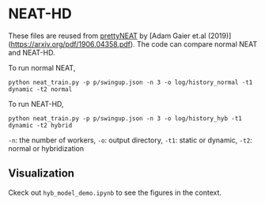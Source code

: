 # NEAT-HD

These files are reused from [prettyNEAT](https://github.com/google/brain-tokyo-workshop/tree/master/WANNRelease/prettyNEAT) by [Adam Gaier et.al (2019)] (https://arxiv.org/pdf/1906.04358.pdf). The code can compare normal NEAT and NEAT-HD. 

To run normal NEAT, 
```
python neat_train.py -p p/swingup.json -n 3 -o log/history_normal -t1 dynamic -t2 normal
```

To run NEAT-HD, 
```
python neat_train.py -p p/swingup.json -n 3 -o log/history_hyb -t1 dynamic -t2 hybrid
```

`-n`:  the number of workers,
`-o`:  output directory,
`-t1`:  static or dynamic,
`-t2`:  normal or hybridization

## Visualization
Ckeck out `hyb_model_demo.ipynb` to see the figures in the context.

